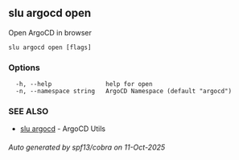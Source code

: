 ## slu argocd open

Open ArgoCD in browser

```
slu argocd open [flags]
```

### Options

```
  -h, --help               help for open
  -n, --namespace string   ArgoCD Namespace (default "argocd")
```

### SEE ALSO

* [slu argocd](slu_argocd.md)	 - ArgoCD Utils

###### Auto generated by spf13/cobra on 11-Oct-2025
